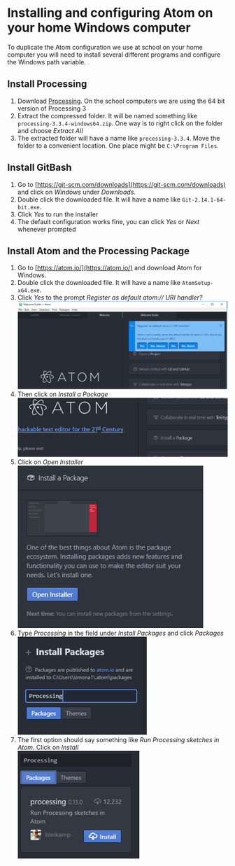 Installing and configuring Atom on your home Windows computer
=============================

To duplicate the Atom configuration we use at school on your home computer you will need to install several different programs and configure the Windows path variable.

Install Processing
------------------
1. Download [Processing](https://processing.org/download/?processing). On the school computers we are using the 64 bit version of Processing 3
2. Extract the compressed folder. It will be named something like `processing-3.3.4-windows64.zip`. One way is to right click on the folder and choose *Extract All*
3. The extracted folder will have a name like `processing-3.3.4`. Move the folder to a convenient location. One place might be `C:\Program Files`.

Install GitBash
---------------
1. Go to [https://git-scm.com/downloads](https://git-scm.com/downloads) and click on *Windows* under *Downloads*.
2. Double click the downloaded file. It will have a name like `Git-2.14.1-64-bit.exe`.
3. Click *Yes* to run the installer
4. The default configuration works fine, you can click *Yes* or *Next* whenever prompted

Install Atom and the Processing Package
---------------
1. Go to [https://atom.io/](https://atom.io/) and download Atom for Windows. 
2. Double click the downloaded file. It will have a name like `AtomSetup-x64.exe`.
3. Click *Yes* to the prompt *Register as default atom:// URI handler?*   
![](AtomConfig1.PNG)   
4. Then click on *Install a Package*   
![](AtomConfig2.PNG)   
5. Click on *Open Installer*   
![](AtomConfig3.PNG)   
6. Type *Processing* in the field under *Install Packages* and click *Packages*   
![](AtomConfig4.PNG)   
7. The first option should say something like *Run Processing sketches in Atom*. Click on *Install*   
![](AtomConfig5.PNG)   




